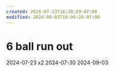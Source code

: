 ```yaml
---
created: 2024-07-23T18:28:29-07:00
modified: 2024-09-03T18:06:20-07:00
---
```


# 6 ball run out

2024-07-23 x2
2024-07-30
2024-09-03
